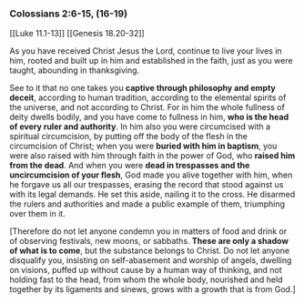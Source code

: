 ### Colossians 2:6-15, (16-19)
[[Luke 11.1-13]]
[[Genesis 18.20-32]]

As you have received Christ Jesus the Lord, continue to live your lives in him, rooted and built up in him and established in the faith, just as you were taught, abounding in thanksgiving.

See to it that no one takes you **captive through philosophy and empty deceit**, according to human tradition, according to the elemental spirits of the universe, and not according to Christ. For in him the whole fullness of deity dwells bodily, and you have come to fullness in him, **who is the head of every ruler and authority**. In him also you were circumcised with a spiritual circumcision, by putting off the body of the flesh in the circumcision of Christ; when you were **buried with him in baptism**, you were also raised with him through faith in the power of God, who **raised him from the dead**. And when you were **dead in trespasses and the uncircumcision of your flesh**, God made you alive together with him, when he forgave us all our trespasses, erasing the record that stood against us with its legal demands. He set this aside, nailing it to the cross. He disarmed the rulers and authorities and made a public example of them, triumphing over them in it.

[Therefore do not let anyone condemn you in matters of food and drink or of observing festivals, new moons, or sabbaths. **These are only a shadow of what is to come**, but the substance belongs to Christ. Do not let anyone disqualify you, insisting on self-abasement and worship of angels, dwelling on visions, puffed up without cause by a human way of thinking, and not holding fast to the head, from whom the whole body, nourished and held together by its ligaments and sinews, grows with a growth that is from God.]